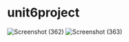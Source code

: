 # unit6project
![Screenshot (362)](https://github.com/user-attachments/assets/a3de1d3d-dddf-4d8a-be7b-c38b6762c32e)
![Screenshot (363)](https://github.com/user-attachments/assets/ae3df9fe-8e5e-44d1-9230-f65c405db5d6)
